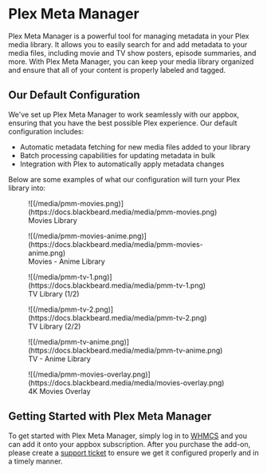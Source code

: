 # Plex Meta Manager

Plex Meta Manager is a powerful tool for managing metadata in your Plex media library. It allows you to easily search for and add metadata to your media files, including movie and TV show posters, episode summaries, and more. With Plex Meta Manager, you can keep your media library organized and ensure that all of your content is properly labeled and tagged.

## Our Default Configuration

We've set up Plex Meta Manager to work seamlessly with our appbox, ensuring that you have the best possible Plex experience. Our default configuration includes:

- Automatic metadata fetching for new media files added to your library
- Batch processing capabilities for updating metadata in bulk
- Integration with Plex to automatically apply metadata changes

Below are some examples of what our configuration will turn your Plex library into:

<figure markdown>
![(/media/pmm-movies.png)](https://docs.blackbeard.media/media/pmm-movies.png)
  <figcaption>Movies Library</figcaption>
</figure>
<figure markdown>
![(/media/pmm-movies-anime.png)](https://docs.blackbeard.media/media/pmm-movies-anime.png)
  <figcaption>Movies - Anime Library</figcaption>
</figure>
<figure markdown>
![(/media/pmm-tv-1.png)](https://docs.blackbeard.media/media/pmm-tv-1.png)
  <figcaption>TV Library (1/2)</figcaption>
</figure>
<figure markdown>
![(/media/pmm-tv-2.png)](https://docs.blackbeard.media/media/pmm-tv-2.png)
  <figcaption>TV Library (2/2)</figcaption>
</figure>
<figure markdown>
![(/media/pmm-tv-anime.png)](https://docs.blackbeard.media/media/pmm-tv-anime.png)
  <figcaption>TV - Anime Library</figcaption>
</figure>
<figure markdown>
![(/media/pmm-movies-overlay.png)](https://docs.blackbeard.media/media/movies-overlay.png)
  <figcaption>4K Movies Overlay</figcaption>
</figure>

## Getting Started with Plex Meta Manager

To get started with Plex Meta Manager, simply log in to [WHMCS](https://blackbeard.shop) and you can add it onto your appbox subscription. After you purchase the add-on, please create a [support ticket](https://discord.com/channels/532304048200744982/921503213432242196) to ensure we get it configured properly and in a timely manner.
